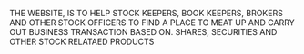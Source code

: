 THE WEBSITE, IS TO HELP STOCK KEEPERS, BOOK KEEPERS,
BROKERS AND OTHER STOCK OFFICERS TO FIND A PLACE TO MEAT UP AND CARRY OUT 
BUSINESS TRANSACTION BASED ON. SHARES, SECURITIES AND OTHER STOCK RELATAED PRODUCTS
